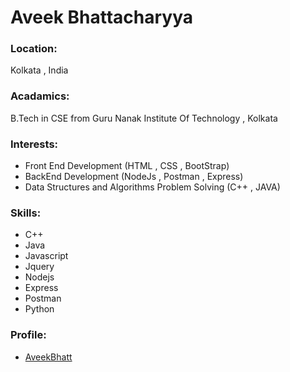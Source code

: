 # Aveek Bhattacharyya

### Location:

Kolkata , India

### Acadamics: 

B.Tech in CSE from Guru Nanak Institute Of Technology , Kolkata

### Interests: 

- Front End Development (HTML , CSS , BootStrap)
- BackEnd Development (NodeJs , Postman , Express)
- Data Structures and Algorithms Problem Solving (C++ , JAVA)

### Skills:

- C++
- Java
- Javascript
- Jquery
- Nodejs
- Express
- Postman
- Python

### Profile:

- [AveekBhatt](https://github.com/AveekBhatt)
 

